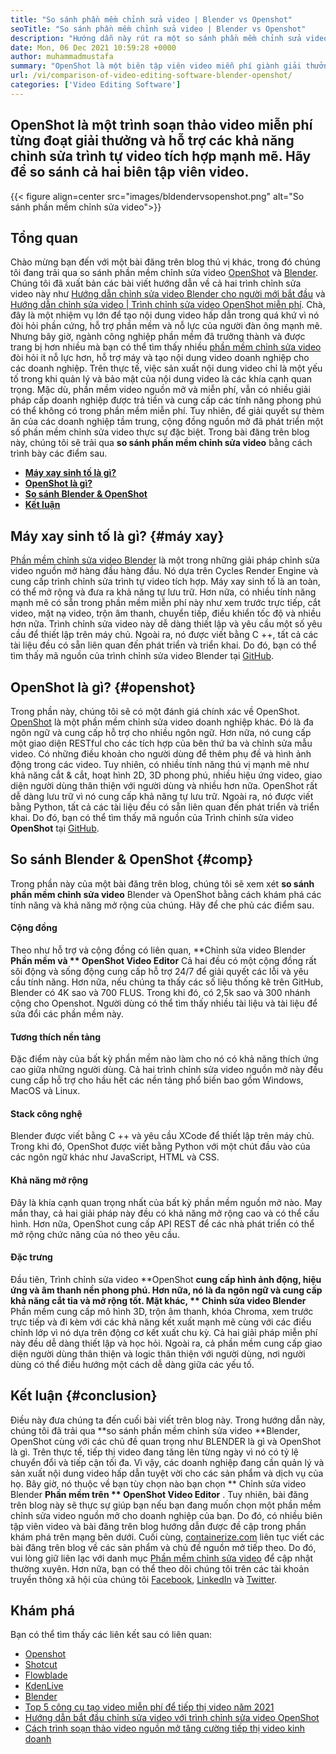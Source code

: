```yaml
---
title: "So sánh phần mềm chỉnh sửa video | Blender vs Openshot" 
seoTitle: "So sánh phần mềm chỉnh sửa video | Blender vs Openshot" 
description: "Hướng dẫn này rút ra một so sánh phần mềm chỉnh sửa video, nền tảng chỉnh sửa video Blender và trình chỉnh sửa video OpenShot. Cả hai biên tập viên hàng đầu là nguồn mở." 
date: Mon, 06 Dec 2021 10:59:28 +0000
author: muhammadmustafa
summary: "OpenShot là một biên tập viên video miễn phí giành giải thưởng & amp; Máy xay sinh tố hỗ trợ các khả năng chỉnh sửa trình tự video tích hợp mạnh mẽ. Hãy để so sánh cả hai biên tập viên video." 
url: /vi/comparison-of-video-editing-software-blender-openshot/
categories: ['Video Editing Software']
---
```


## OpenShot là một trình soạn thảo video miễn phí từng đoạt giải thưởng và hỗ trợ các khả năng chỉnh sửa trình tự video tích hợp mạnh mẽ. Hãy để so sánh cả hai biên tập viên video.

{{< figure align=center src="images/bldendervsopenshot.png" alt="So sánh phần mềm chỉnh sửa video">}}


## Tổng quan
Chào mừng bạn đến với một bài đăng trên blog thú vị khác, trong đó chúng tôi đang trải qua so sánh phần mềm chỉnh sửa video [OpenShot][1] và [Blender][2]. Chúng tôi đã xuất bản các bài viết hướng dẫn về cả hai trình chỉnh sửa video này như [Hướng dẫn chỉnh sửa video Blender cho người mới bắt đầu][3] và [Hướng dẫn chỉnh sửa video | Trình chỉnh sửa video OpenShot miễn phí][4]. Chà, đây là một nhiệm vụ lớn để tạo nội dung video hấp dẫn trong quá khứ vì nó đòi hỏi phần cứng, hỗ trợ phần mềm và nỗ lực của người đàn ông mạnh mẽ. Nhưng bây giờ, ngành công nghiệp phần mềm đã trưởng thành và được trang bị hơn nhiều mà bạn có thể tìm thấy nhiều [phần mềm chỉnh sửa video][5] đòi hỏi ít nỗ lực hơn, hỗ trợ máy và tạo nội dung video doanh nghiệp cho các doanh nghiệp.
Trên thực tế, việc sản xuất nội dung video chỉ là một yếu tố trong khi quản lý và bảo mật của nội dung video là các khía cạnh quan trọng. Mặc dù, phần mềm video nguồn mở và miễn phí, vẫn có nhiều giải pháp cấp doanh nghiệp được trả tiền và cung cấp các tính năng phong phú có thể không có trong phần mềm miễn phí. Tuy nhiên, để giải quyết sự thèm ăn của các doanh nghiệp tầm trung, cộng đồng nguồn mở đã phát triển một số phần mềm chỉnh sửa video thực sự đặc biệt. Trong bài đăng trên blog này, chúng tôi sẽ trải qua **so sánh phần mềm chỉnh sửa video**  bằng cách trình bày các điểm sau.
  * **[Máy ​​xay sinh tố là gì?][6]**
  * **[OpenShot là gì?][7]**
  * **[So sánh Blender & OpenShot][8]**
  * **[Kết luận][9]**

## Máy xay sinh tố là gì?   {#máy xay}
[Phần mềm chỉnh sửa video Blender][10] là một trong những giải pháp chỉnh sửa video nguồn mở hàng đầu hàng đầu. Nó dựa trên Cycles Render Engine và cung cấp trình chỉnh sửa trình tự video tích hợp. Máy xay sinh tố là an toàn, có thể mở rộng và đưa ra khả năng tự lưu trữ. Hơn nữa, có nhiều tính năng mạnh mẽ có sẵn trong phần mềm miễn phí này như xem trước trực tiếp, cắt video, mặt nạ video, trộn âm thanh, chuyển tiếp, điều khiển tốc độ và nhiều hơn nữa. Trình chỉnh sửa video này dễ dàng thiết lập và yêu cầu một số yêu cầu để thiết lập trên máy chủ. Ngoài ra, nó được viết bằng C ++, tất cả các tài liệu đều có sẵn liên quan đến phát triển và triển khai. Do đó, bạn có thể tìm thấy mã nguồn của trình chỉnh sửa video Blender tại [GitHub][11].

## OpenShot là gì?   {#openshot}
Trong phần này, chúng tôi sẽ có một đánh giá chính xác về OpenShot. [OpenShot][1] là một phần mềm chỉnh sửa video doanh nghiệp khác. Đó là đa ngôn ngữ và cung cấp hỗ trợ cho nhiều ngôn ngữ. Hơn nữa, nó cung cấp một giao diện RESTful cho các tích hợp của bên thứ ba và chỉnh sửa mẫu video. Có những điều khoản cho người dùng để thêm phụ đề và hình ảnh động trong các video. Tuy nhiên, có nhiều tính năng thú vị mạnh mẽ như khả năng cắt & cắt, hoạt hình 2D, 3D phong phú, nhiều hiệu ứng video, giao diện người dùng thân thiện với người dùng và nhiều hơn nữa. OpenShot rất dễ dàng lưu trữ vì nó cung cấp khả năng tự lưu trữ. Ngoài ra, nó được viết bằng Python, tất cả các tài liệu đều có sẵn liên quan đến phát triển và triển khai. Do đó, bạn có thể tìm thấy mã nguồn của Trình chỉnh sửa video **OpenShot**  tại [GitHub][12].

## So sánh Blender & OpenShot   {#comp}
Trong phần này của một bài đăng trên blog, chúng tôi sẽ xem xét **so sánh phần mềm chỉnh sửa video**  Blender và OpenShot bằng cách khám phá các tính năng và khả năng mở rộng của chúng. Hãy để che phủ các điểm sau.

#### Cộng đồng
Theo như hỗ trợ và cộng đồng có liên quan, **Chỉnh sửa video Blender  **Phần mềm và **  OpenShot Video Editor**  Cả hai đều có một cộng đồng rất sôi động và sống động cung cấp hỗ trợ 24/7 để giải quyết các lỗi và yêu cầu tính năng. Hơn nữa, nếu chúng ta thấy các số liệu thống kê trên GitHub, Blender có 4K sao và 700 FLUS. Trong khi đó, có 2,5k sao và 300 nhánh cộng cho Openshot. Người dùng có thể tìm thấy nhiều tài liệu và tài liệu để sửa đổi các phần mềm này.

#### Tương thích nền tảng
Đặc điểm này của bất kỳ phần mềm nào làm cho nó có khả năng thích ứng cao giữa những người dùng. Cả hai trình chỉnh sửa video nguồn mở này đều cung cấp hỗ trợ cho hầu hết các nền tảng phổ biến bao gồm Windows, MacOS và Linux.

#### Stack công nghệ
Blender được viết bằng C ++ và yêu cầu XCode để thiết lập trên máy chủ. Trong khi đó, OpenShot được viết bằng Python với một chút đầu vào của các ngôn ngữ khác như JavaScript, HTML và CSS.

#### Khả năng mở rộng
Đây là khía cạnh quan trọng nhất của bất kỳ phần mềm nguồn mở nào. May mắn thay, cả hai giải pháp này đều có khả năng mở rộng cao và có thể cấu hình. Hơn nữa, OpenShot cung cấp API REST để các nhà phát triển có thể mở rộng chức năng của nó theo yêu cầu.

#### **Đặc trưng**
Đầu tiên, Trình chỉnh sửa video **OpenShot  **cung cấp hình ảnh động, hiệu ứng và âm thanh nền phong phú. Hơn nữa, nó là đa ngôn ngữ và cung cấp khả năng cắt tỉa và mở rộng tốt. Mặt khác, **  Chỉnh sửa video Blender**  Phần mềm cung cấp mô hình 3D, trộn âm thanh, khóa Chroma, xem trước trực tiếp và đi kèm với các khả năng kết xuất mạnh mẽ cùng với các điều chỉnh lớp vì nó dựa trên động cơ kết xuất chu kỳ. Cả hai giải pháp miễn phí này đều dễ dàng thiết lập và học hỏi. Ngoài ra, cả phần mềm cung cấp giao diện người dùng thân thiện và logic thân thiện với người dùng, nơi người dùng có thể điều hướng một cách dễ dàng giữa các yếu tố.

## Kết luận   {#conclusion}
Điều này đưa chúng ta đến cuối bài viết trên blog này. Trong hướng dẫn này, chúng tôi đã trải qua **so sánh phần mềm chỉnh sửa video  **Blender, OpenShot cùng với các chủ đề quan trọng như BLENDER là gì và OpenShot là gì. Trên thực tế, tiếp thị video đang tăng lên từng ngày vì nó có tỷ lệ chuyển đổi và tiếp cận tối đa. Vì vậy, các doanh nghiệp đang cần quản lý và sản xuất nội dung video hấp dẫn tuyệt vời cho các sản phẩm và dịch vụ của họ. Bây giờ, nó thuộc về bạn tùy chọn nào bạn chọn **  Chỉnh sửa video Blender  **Phần mềm trên **  OpenShot Video Editor** . Tuy nhiên, bài đăng trên blog này sẽ thực sự giúp bạn nếu bạn đang muốn chọn một phần mềm chỉnh sửa video nguồn mở cho doanh nghiệp của bạn. Do đó, có nhiều biên tập viên video và bài đăng trên blog hướng dẫn được đề cập trong phần khám phá trên mạng bên dưới.
Cuối cùng, [containerize.com][13] liên tục viết các bài đăng trên blog về các sản phẩm và chủ đề nguồn mở tiếp theo. Do đó, vui lòng giữ liên lạc với danh mục [Phần mềm chỉnh sửa video][14] để cập nhật thường xuyên. Hơn nữa, bạn có thể theo dõi chúng tôi trên các tài khoản truyền thông xã hội của chúng tôi [Facebook][15], [LinkedIn][16] và [Twitter][17].

## Khám phá
Bạn có thể tìm thấy các liên kết sau có liên quan:
  * [Openshot][1]
  * [Shotcut][18]
  * [Flowblade][19]
  * [KdenLive][20]
  * [Blender][2]
  * [Top 5 công cụ tạo video miễn phí để tiếp thị video năm 2021][21]
  * [Hướng dẫn bắt đầu chỉnh sửa video với trình chỉnh sửa video OpenShot][22]
  * [Cách trình soạn thảo video nguồn mở tăng cường tiếp thị video kinh doanh][23]

  
[1]: https://products.containerize.com/video-editing-software/openshot
[2]: https://products.containerize.com/video-editing-software/blender
[3]: https://blog.containerize.com/video-editing-software/blender-video-editing-tutorial-for-beginners/
[4]: https://blog.containerize.com/video-editing-software/openshot-video-editor-tutorial-for-beginners-open-source/
[5]: https://products.containerize.com/video-editing-software/
[6]: #blender
[7]: #openshot
[8]: #comp
[9]: #Conclusion
[10]: https://products.containerize.com/video-editing-software/blender/
[11]: https://github.com/blender/blender
[12]: https://github.com/OpenShot/openshot-qt
[13]: https://www.containerize.com/
[14]: https://products.containerize.com/video-editing-software
[15]: https://web.facebook.com/containerize
[16]: https://www.linkedin.com/company/containerize/
[17]: https://twitter.com/containerize_co
[18]: https://products.containerize.com/video-editing-software/shotcut
[19]: https://products.containerize.com/video-editing-software/flowblade
[20]: https://products.containerize.com/video-editing-software/kdenlive
[21]: https://blog.containerize.com/video-editing-software/top-5-open-source-video-editor-software-for-video-marketing/
[22]: https://blog.containerize.com/video-editing-software/openshot-video-editor-tutorial-for-beginners-open-source/
[23]: https://blog.containerize.com/video-editing-software/how-video-editing-software-improves-business-video-marketing/
